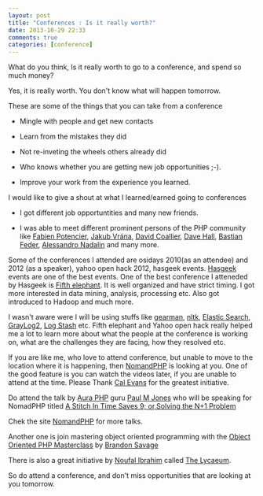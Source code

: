 ```yaml
---
layout: post
title: "Conferences : Is it really worth?"
date: 2013-10-29 22:33
comments: true
categories: [conference]
---
```


What do you think, Is it really worth to go to a conference, 
and spend so much money?

Yes, it is really worth. You don't know what will happen tomorrow. 

These are some of the things that you can take from a conference

* Mingle with people and get new contacts

* Learn from the mistakes they did

* Not re-inveting the wheels others already did

* Who knows whether you are getting new job opportunities ;-).

* Improve your work from the experience you learned.

I would like to give a shout at what I learned/earned going to conferences

* I got different job opportuntities and many new friends.

* I was able to meet different prominent persons of the PHP community
like [Fabien Potencier](https://github.com/fabpot), [Jakub Vrána](https://github.com/vrana), 
[David Coallier](https://github.com/davidcoallier), [Dave Hall](https://github.com/skwashd),
[Bastian Feder](https://github.com/lapistano), [Alessandro Nadalin](https://github.com/odino)
 and many more.

Some of the conferences I attended are osidays 2010(as an attendee) and 
2012 (as a speaker), yahoo open hack 2012, hasgeek events.
[Hasgeek](https://hasgeek.com/) events are one of the best events. 
One of the best conference I atteneded by Hasgeek 
is [Fifth elephant](https://fifthelephant.in/2012/).
It is well organized and have strict timing. I got more interested in 
data mining, analysis, processing etc. 
Also got introduced to Hadoop and much more.

I wasn't aware were I will be using stuffs like [gearman](http://gearman.org/), 
[nltk](http://nltk.org/), [Elastic Search](http://www.elasticsearch.org/), 
[GrayLog2](http://graylog2.org/), [Log Stash](http://www.logstash.net/) etc. 
Fifth elephant and Yahoo open hack really helped me a lot to learn more about 
what the people at the conference is working on, what are the challenges 
they are facing, how they resolved etc.

If you are like me, who love to attend conference, but 
unable to move to the location where it is happening, 
then [NomandPHP](http://nomadphp.com/) is looking at you. 
One of the good feature is you can watch the videos later, 
if you are unable to attend at the time.
Please Thank [Cal Evans](https://twitter.com/CalEvans) for 
the greatest initiative.

Do attend the talk by [Aura PHP](http://auraphp.com/) guru 
[Paul M Jones](http://paul-m-jones.com/) who will be speaking for NomadPHP 
titled [A Stitch In Time Saves 9; or,Solving the N+1 Problem](http://nomadphp.com/2013/10/18/january-2014-eu/)

Chek the site [NomandPHP](http://nomadphp.com/) for more talks.

Another one is join mastering object oriented programming with the 
[Object Oriented PHP Masterclass](http://objectorientedphpmasterclass.com/)
by [Brandon Savage](http://www.brandonsavage.net)

There is also a great initiative by 
[Noufal Ibrahim](https://twitter.com/noufalibrahim) called 
[The Lycaeum](http://thelycaeum.in/).

So do attend a conference, and don't miss opportunities that are 
looking at you tomorrow.
